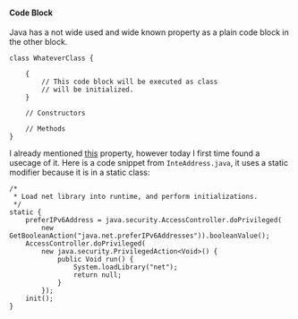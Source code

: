 #### Code Block

Java has a not wide used and wide known property as a plain code block in the other block.

```
class WhateverClass {

    {
        // This code block will be executed as class
        // will be initialized.
    }

    // Constructors

    // Methods
}
```

I already mentioned [this](https://github.com/pvlbzn/Today/blob/d112c698b6c2a167f1b166ba9e7206bc3b75521d/Apr16/java_code_block_this.md) property, however today I first time found a usecage of it. Here is a code snippet from `InteAddress.java`, it uses a static modifier because it is in a static class:

```
/*
 * Load net library into runtime, and perform initializations.
 */
static {
    preferIPv6Address = java.security.AccessController.doPrivileged(
        new GetBooleanAction("java.net.preferIPv6Addresses")).booleanValue();
    AccessController.doPrivileged(
        new java.security.PrivilegedAction<Void>() {
            public Void run() {
                System.loadLibrary("net");
                return null;
            }
        });
    init();
}
```
